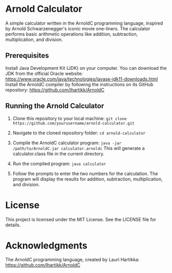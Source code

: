 # Arnold Calculator
A simple calculator written in the ArnoldC programming language, inspired by Arnold Schwarzenegger's iconic movie one-liners. The calculator performs basic arithmetic operations like addition, subtraction, multiplication, and division.

## Prerequisites
Install Java Development Kit (JDK) on your computer. You can download the JDK from the official Oracle website: https://www.oracle.com/java/technologies/javase-jdk11-downloads.html
Install the ArnoldC compiler by following the instructions on its GitHub repository: https://github.com/lhartikk/ArnoldC

## Running the Arnold Calculator
1. Clone this repository to your local machine:
```git clone https://github.com/yourusername/arnold-calculator.git```

2. Navigate to the cloned repository folder:
```cd arnold-calculator```

3. Compile the ArnoldC calculator program:
```java -jar /path/to/ArnoldC.jar calculator.arnoldc```
This will generate a calculator.class file in the current directory.

4. Run the compiled program:
```java calculator```

5. Follow the prompts to enter the two numbers for the calculation. The program will display the results for addition, subtraction, multiplication, and division.

# License
This project is licensed under the MIT License. See the LICENSE file for details.

# Acknowledgments
The ArnoldC programming language, created by Lauri Hartikka: https://github.com/lhartikk/ArnoldC
